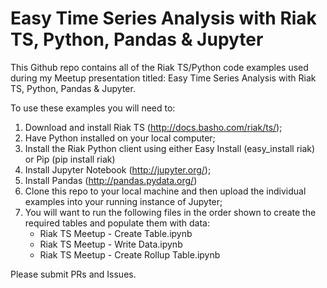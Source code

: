 # Easy Time Series Analysis with Riak TS, Python, Pandas & Jupyter

This Github repo contains all of the Riak TS/Python code examples used during my Meetup presentation titled: Easy Time Series Analysis with Riak TS, Python, Pandas & Jupyter.

To use these examples you will need to:

1. Download and install Riak TS (http://docs.basho.com/riak/ts/);
2. Have Python installed on your local computer;
3. Install the Riak Python client using either Easy Install (easy_install riak) or Pip (pip install riak)
4. Install Jupyter Notebook (http://jupyter.org/);
5. Install Pandas (http://pandas.pydata.org/)
6. Clone this repo to your local machine and then upload the individual examples into your running instance of Jupyter;
7. You will want to run the following files in the order shown to create the required tables and populate them with data:
	- Riak TS Meetup - Create Table.ipynb
	- Riak TS Meetup - Write Data.ipynb
	- Riak TS Meetup - Create Rollup Table.ipynb

Please submit PRs and Issues.